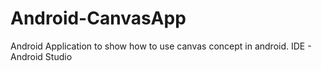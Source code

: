 # Android-CanvasApp
Android Application to show how to use canvas concept in android. IDE - Android Studio
